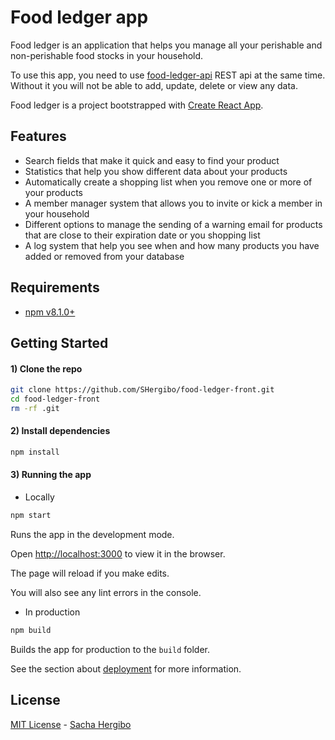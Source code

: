 # Food ledger app

Food ledger is an application that helps you manage all your perishable and non-perishable food stocks in your household.

To use this app, you need to use [food-ledger-api](https://github.com/SHergibo/food-ledger-api) REST api at the same time. Without it you will not be able to add, update, delete or view any data.

Food ledger is a project bootstrapped with [Create React App](https://github.com/facebook/create-react-app).

## Features

- Search fields that make it quick and easy to find your product
- Statistics that help you show different data about your products
- Automatically create a shopping list when you remove one or more of your products
- A member manager system that allows you to invite or kick a member in your household
- Different options to manage the sending of a warning email for products that are close to their expiration date or you shopping list
- A log system that help you see when and how many products you have added or removed from your database

## Requirements

- [npm v8.1.0+](https://www.npmjs.com/package/npm)

## Getting Started

#### 1) Clone the repo

```bash
git clone https://github.com/SHergibo/food-ledger-front.git
cd food-ledger-front
rm -rf .git
```

#### 2) Install dependencies

```bash
npm install
```

#### 3) Running the app

- Locally

```bash
npm start
```

Runs the app in the development mode.

Open [http://localhost:3000](http://localhost:3000) to view it in the browser.

The page will reload if you make edits.

You will also see any lint errors in the console.

- In production

```bash
npm build
```

Builds the app for production to the `build` folder.<br />

See the section about [deployment](https://facebook.github.io/create-react-app/docs/deployment) for more information.

## License

[MIT License](README.md) - [Sacha Hergibo](https://github.com/SHergibo)

